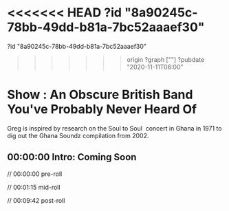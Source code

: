 <<<<<<< HEAD
?id "8a90245c-78bb-49dd-b81a-7bc52aaaef30"
=======
?id "8a90245c-78bb-49dd-b81a-7bc52aaaef30"
>>>>>>> origin
?graph [""]
?pubdate "2020-11-11T06:00"

# Show : An Obscure British Band You've Probably Never Heard Of

Greg is inspired by research on the Soul to Soul  concert in Ghana in 1971 to dig out the Ghana Soundz compilation from 2002.

## 00:00:00 Intro: Coming Soon

// 00:00:00 pre-roll

// 00:01:15 mid-roll

// 00:09:42 post-roll
